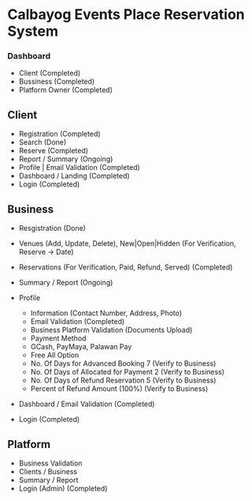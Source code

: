 # Calbayog Events Place Reservation System

### Dashboard
- Client (Completed)
- Bussiness (Completed)
- Platform Owner (Completed)

## Client
 - Registration (Completed)
 - Search (Done)
 - Reserve (Completed)
 - Report / Summary (Ongoing)
 - Profile | Email Validation (Completed)
 - Dashboard / Landing (Completed)
 - Login (Completed)
 
 ## Business
 - Resgistration (Done)
 - Venues (Add, Update, Delete), New|Open|Hidden (For Verification, Reserve -> Date)
 - Reservations (For Verification, Paid, Refund, Served) (Completed)
 - Summary / Report (Ongoing)
 - Profile
   - Information (Contact Number, Address, Photo)
   - Email Validation (Completed)
   - Business Platform Validation (Documents Upload)
   - Payment Method
    - GCash, PayMaya, Palawan Pay
   - Free All Option
   - No. Of Days for Advanced Booking 7 (Verify to Business)
   - No. Of Days of Allocated for Payment 2 (Verify to Business)
   - No. Of Days of Refund Reservation 5 (Verify to Business)
   - Percent of Refund Amount (100%) (Verify to Business)
    
 - Dashboard / Email Validation (Completed)
 - Login (Completed)
 
 ## Platform
 - Business Validation
 - Clients / Business
 - Summary / Report
 - Login (Admin) (Completed)
